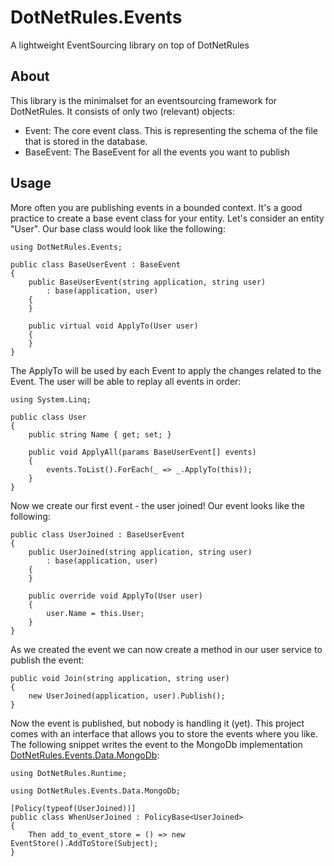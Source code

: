 DotNetRules.Events
==================

A lightweight EventSourcing library on top of DotNetRules

## About

This library is the minimalset for an eventsourcing framework for DotNetRules. It consists of only two (relevant) objects: 

* Event: The core event class. This is representing the schema of the file that is stored in the database. 
* BaseEvent: The BaseEvent for all the events you want to publish

## Usage

More often you are publishing events in a bounded context. It's a good practice to create a base event class for your entity. Let's consider an entity "User". Our base class would look like the following: 

    using DotNetRules.Events;

    public class BaseUserEvent : BaseEvent
    {
        public BaseUserEvent(string application, string user)
            : base(application, user)
        {
        }

        public virtual void ApplyTo(User user)
        {
        }
    }

The ApplyTo will be used by each Event to apply the changes related to the Event. The user will be able to replay all events in order:

    using System.Linq;

    public class User
    {
        public string Name { get; set; }

        public void ApplyAll(params BaseUserEvent[] events)
        {
            events.ToList().ForEach(_ => _.ApplyTo(this));
        }
    }
    
Now we create our first event - the user joined! Our event looks like the following: 

    public class UserJoined : BaseUserEvent
    {
        public UserJoined(string application, string user)
            : base(application, user)
        {
        }

        public override void ApplyTo(User user)
        {
            user.Name = this.User;
        }
    }
    
As we created the event we can now create a method in our user service to publish the event: 

    public void Join(string application, string user)
    {
        new UserJoined(application, user).Publish();
    }

Now the event is published, but nobody is handling it (yet). This project comes with an interface that allows you to store the events where you like. The following snippet writes the event to the MongoDb implementation [DotNetRules.Events.Data.MongoDb](https://github.com/MatthiasKainer/DotNetRules.Events.Data.MongoDb):

    using DotNetRules.Runtime;

    using DotNetRules.Events.Data.MongoDb;

    [Policy(typeof(UserJoined))]
    public class WhenUserJoined : PolicyBase<UserJoined>
    {
        Then add_to_event_store = () => new EventStore().AddToStore(Subject);
    }
    
